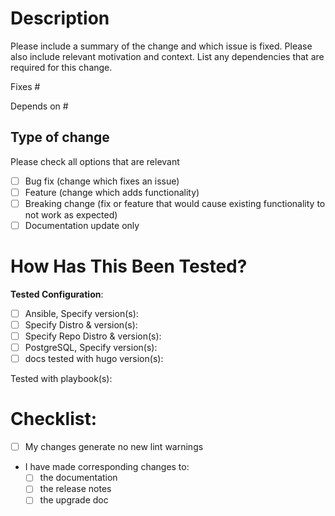 # Description  

Please include a summary of the change and which issue is fixed. Please also include relevant motivation and context. List any dependencies that are required for this change.

Fixes #  

Depends on #  

## Type of change  
Please check all options that are relevant  
- [ ] Bug fix (change which fixes an issue)  
- [ ] Feature (change which adds functionality)  
- [ ] Breaking change (fix or feature that would cause existing functionality to not work as expected)  
- [ ] Documentation update only  

# How Has This Been Tested?  
**Tested Configuration**:  
- [ ] Ansible, Specify version(s):  
- [ ] Specify Distro & version(s):  
- [ ] Specify Repo Distro & version(s):  
- [ ] PostgreSQL, Specify version(s):  
- [ ] docs tested with hugo version(s):  

Tested with playbook(s):  
# Checklist:  
- [ ] My changes generate no new lint warnings  
- I have made corresponding changes to:  
    - [ ] the documentation  
    - [ ] the release notes  
    - [ ] the upgrade doc  
